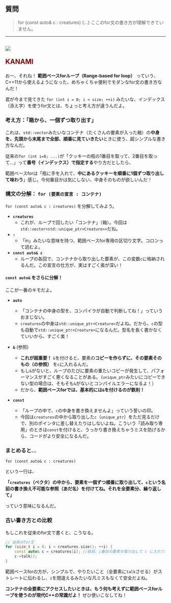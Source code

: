 ## 質問
> for (const auto& c : creatures) {...}
> ここのfor文の書き方が理解できていません。

***
<h2><img src="image/KANAMI.png">

<font color="Maroon">KANAMI</font></h2>

おー、それね！
**範囲ベースforループ（Range-based for loop）** っていう、C++11から使えるようになった、めちゃくちゃ便利でモダンなfor文の書き方なんだ！

君が今まで見てきた `for (int i = 0; i < size; ++i)` みたいな、インデックス（添え字）を使うfor文とは、ちょっと考え方が違うんだよ。

### 考え方：「箱から、一個ずつ取り出す」

これは、`std::vector`みたいなコンテナ（たくさんの要素が入った箱）の**中身を、先頭から末尾まで全部、順番に見ていきたい**ときに使う、超シンプルな書き方なんだ。

従来の`for (int i=0; ...)`が「クッキーの瓶の1番目を取って、2番目を取って…」って**番号（インデックス）で指定する**やり方だとしたら、

範囲ベースforは「瓶に手を入れて、**中にあるクッキーを順番に1個ずつ取り出して味わう**」感じ。今何番目かは気にしない、中身そのものが欲しいんだ！

### 構文の分解： `for (要素の宣言 : コンテナ)`

`for (const auto& c : creatures)` を分解してみよう。

* **`creatures`**
    * これが、ループで回したい「コンテナ」（箱）。今回は`std::vector<std::unique_ptr<Creature>>`だね。
* **`:`**
    * 「in」みたいな意味を持つ、範囲ベースfor専用の区切り文字。コロンって読むよ。
* **`const auto& c`**
    * ループの各回で、コンテナから取り出した要素が、この変数`c`に格納されるんだ。この宣言の仕方が、実はすごく奥が深い！

#### `const auto&` をさらに分解！

ここが一番のキモだよ。

* **`auto`**
    * 「コンテナの中身の型を、コンパイラが自動で判断してね！」っていうおまじない。
    * `creatures`の中身は`std::unique_ptr<Creature>`だよね。だから、`c`の型も自動で`std::unique_ptr<Creature>`になるんだ。型名を長く書かなくていいから、すごく楽！

* **`&`** (参照)
    * **これが超重要！** `&`を付けると、要素の**コピーを作らずに、その要素そのもの（の参照）** を`c`に入れるんだ。
    * もし`&`がないと、ループのたびに要素の重たいコピーが発生して、パフォーマンスがすごく悪くなることがある。（`unique_ptr`みたいにコピーできない型の場合は、そもそも`&`がないとコンパイルエラーになるよ！）
    * だから、**範囲ベースforでは、基本的には`&`を付けるのが鉄則！**

* **`const`**
    * 「ループの中で、`c`の中身を書き換えませんよ」っていう誓いの印。
    * 今回は`creatures`の中から取り出した`c`（`unique_ptr`）をただ見るだけで、別のポインタに差し替えたりはしないよね。こういう「読み取り専用」のときは`const`を付けると、うっかり書き換えちゃうミスを防げるから、コードがより安全になるんだ。

### まとめると…

`for (const auto& c : creatures)`

という一行は、

**「`creatures`（ベクタ）の中から、要素を一個ずつ順番に取り出して、`c`という名前の書き換え不可能な参照（あだ名）を付けてね。それを全要素分、繰り返して」**

っていう意味になるんだ。

### 古い書き方との比較

もしこれを従来のfor文で書くと、こうなる。

```cpp
// 従来のfor文
for (size_t i = 0; i < creatures.size(); ++i) {
    const auto& c = creatures[i]; //結局、i番目の要素を取り出して c に入れてる
    c->talk();
}
```
範囲ベースforの方が、シンプルで、やりたいこと（全要素に`talk`させる）がストレートに伝わるし、`i`を間違えるみたいな凡ミスもなくて安全だよね。

**コンテナの全要素にアクセスしたいときは、もう何も考えずに範囲ベースforループを使うのが現代C++の常識だよ！** ぜひ使いこなしてね！